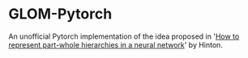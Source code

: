 # GLOM-Pytorch
An unofficial Pytorch implementation of the idea proposed in '[How to represent part-whole hierarchies in a neural network](https://arxiv.org/abs/2102.12627)' by Hinton.
